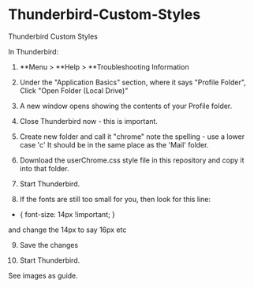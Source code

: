 # Thunderbird-Custom-Styles
Thunderbird Custom Styles

In Thunderbird:

1.  **Menu > **Help > **Troubleshooting Information

2.  Under the "Application Basics" section, where it says "Profile Folder", Click "Open Folder (Local Drive)"

3.  A new window opens showing the contents of your Profile folder.

4.  Close Thunderbird now - this is important.

5.  Create new folder and call it "chrome" note the spelling - use a lower case 'c' It should be in the same place as the 'Mail' folder.

6.  Download the userChrome.css style file in this repository and copy it into that folder. 

7.  Start Thunderbird.

8.  If the fonts are still too small for you, then look for this line:

   * { font-size: 14px !important; }
   
and change the 14px to say 16px etc

9.  Save the changes

10. Start Thunderbird.

See images as guide.

